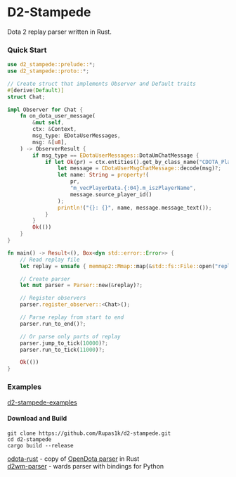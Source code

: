 # D2-Stampede

Dota 2 replay parser written in Rust.

### Quick Start

```rust
use d2_stampede::prelude::*;
use d2_stampede::proto::*;

// Create struct that implements Observer and Default traits
#[derive(Default)]
struct Chat;

impl Observer for Chat {
    fn on_dota_user_message(
        &mut self,
        ctx: &Context,
        msg_type: EDotaUserMessages,
        msg: &[u8],
    ) -> ObserverResult {
        if msg_type == EDotaUserMessages::DotaUmChatMessage {
            if let Ok(pr) = ctx.entities().get_by_class_name("CDOTA_PlayerResource") {
                let message = CDotaUserMsgChatMessage::decode(msg)?;
                let name: String = property!(
                    pr,
                    "m_vecPlayerData.{:04}.m_iszPlayerName",
                    message.source_player_id()
                );
                println!("{}: {}", name, message.message_text());
            }
        }
        Ok(())
    }
}

fn main() -> Result<(), Box<dyn std::error::Error>> {
    // Read replay file
    let replay = unsafe { memmap2::Mmap::map(&std::fs::File::open("replay.dem")?)? };

    // Create parser 
    let mut parser = Parser::new(&replay)?;

    // Register observers
    parser.register_observer::<Chat>();

    // Parse replay from start to end
    parser.run_to_end()?;

    // Or parse only parts of replay
    parser.jump_to_tick(10000)?;
    parser.run_to_tick(11000)?;

    Ok(())
}

```

### Examples

[d2-stampede-examples](https://github.com/Rupas1k/d2-stampede/tree/master/d2-stampede-examples)

#### Download and Build

```shell
git clone https://github.com/Rupas1k/d2-stampede.git
cd d2-stampede
cargo build --release
```

[odota-rust](https://github.com/rupas1k/odota-rust) - copy of [OpenDota parser](https://github.com/odota/parser) in
Rust \
[d2wm-parser](https://github.com/rupas1k/d2wm-parser) - wards parser with bindings for Python